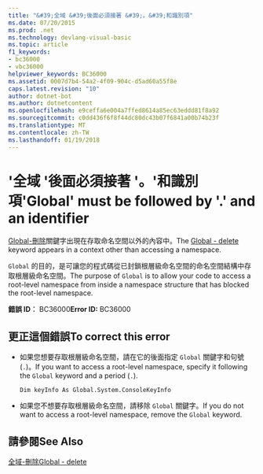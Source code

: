 ```yaml
---
title: "&#39;全域 &#39;後面必須接著 &#39;。&#39;和識別項"
ms.date: 07/20/2015
ms.prod: .net
ms.technology: devlang-visual-basic
ms.topic: article
f1_keywords:
- bc36000
- vbc36000
helpviewer_keywords: BC36000
ms.assetid: 0007d7b4-54a2-4f09-904c-d5ad60a55f8e
caps.latest.revision: "10"
author: dotnet-bot
ms.author: dotnetcontent
ms.openlocfilehash: e9ceffa6e004a7ffed8614a85ec63eddd81f8a92
ms.sourcegitcommit: c0dd436f6f8f44dc80dc43b07f6841a00b74b23f
ms.translationtype: MT
ms.contentlocale: zh-TW
ms.lasthandoff: 01/19/2018
---
```

# <a name="39global39-must-be-followed-by-3939-and-an-identifier"></a><span data-ttu-id="ede08-102">&#39;全域 &#39;後面必須接著 &#39;。&#39;和識別項</span><span class="sxs-lookup"><span data-stu-id="ede08-102">&#39;Global&#39; must be followed by &#39;.&#39; and an identifier</span></span>
<span data-ttu-id="ede08-103">[Global-刪除](http://msdn.microsoft.com/library/18c8ba14-40f6-4978-8096-6a5852324635)關鍵字出現在存取命名空間以外的內容中。</span><span class="sxs-lookup"><span data-stu-id="ede08-103">The [Global - delete](http://msdn.microsoft.com/library/18c8ba14-40f6-4978-8096-6a5852324635) keyword appears in a context other than accessing a namespace.</span></span>  
  
 <span data-ttu-id="ede08-104">`Global` 的目的，是可讓您的程式碼從已封鎖根層級命名空間的命名空間結構中存取根層級命名空間。</span><span class="sxs-lookup"><span data-stu-id="ede08-104">The purpose of `Global` is to allow your code to access a root-level namespace from inside a namespace structure that has blocked the root-level namespace.</span></span>  
  
 <span data-ttu-id="ede08-105">**錯誤 ID︰** BC36000</span><span class="sxs-lookup"><span data-stu-id="ede08-105">**Error ID:** BC36000</span></span>  
  
## <a name="to-correct-this-error"></a><span data-ttu-id="ede08-106">更正這個錯誤</span><span class="sxs-lookup"><span data-stu-id="ede08-106">To correct this error</span></span>  
  
-   <span data-ttu-id="ede08-107">如果您想要存取根層級命名空間，請在它的後面指定 `Global` 關鍵字和句號 (`.`)。</span><span class="sxs-lookup"><span data-stu-id="ede08-107">If you want to access a root-level namespace, specify it following the `Global` keyword and a period (`.`).</span></span>  
  
    ```  
    Dim keyInfo As Global.System.ConsoleKeyInfo  
    ```  
  
-   <span data-ttu-id="ede08-108">如果您不想要存取根層級命名空間，請移除 `Global` 關鍵字。</span><span class="sxs-lookup"><span data-stu-id="ede08-108">If you do not want to access a root-level namespace, remove the `Global` keyword.</span></span>  
  
## <a name="see-also"></a><span data-ttu-id="ede08-109">請參閱</span><span class="sxs-lookup"><span data-stu-id="ede08-109">See Also</span></span>  
 [<span data-ttu-id="ede08-110">全域-刪除</span><span class="sxs-lookup"><span data-stu-id="ede08-110">Global - delete</span></span>](http://msdn.microsoft.com/library/18c8ba14-40f6-4978-8096-6a5852324635)
